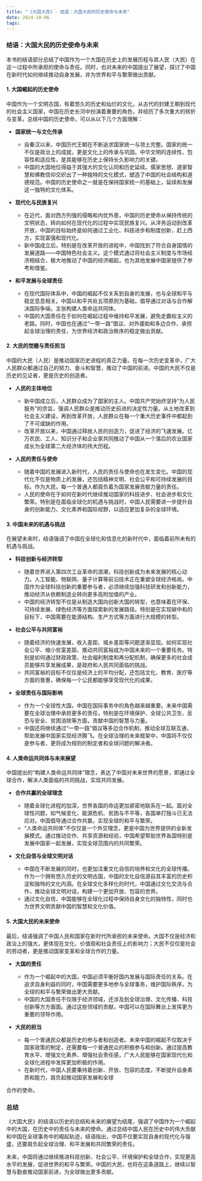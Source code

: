 ```yaml
---
title: "《大国大民》- 结语：大国大民的历史使命与未来"
date: 2024-10-06
tags: 
---
```

### 结语：大国大民的历史使命与未来

本书的结语部分总结了中国作为一个大国在历史上的发展历程与其人民（大民）在这一过程中所承担的使命与责任。同时，也对未来的中国提出了展望，探讨了中国在新时代如何继续推动自身发展，并为世界和平与繁荣做出贡献。

#### **1. 大国崛起的历史使命**

中国作为一个文明古国，有着悠久的历史和灿烂的文化。从古代的封建王朝到现代的社会主义国家，中国在历史长河中扮演着重要的角色，并经历了多次重大的转折与变革。总结中国的历史使命，可以从以下几个方面理解：

- **国家统一与文化传承**
  - 自秦汉以来，中国历代王朝在不断追求国家统一与领土完整。国家的统一不仅是政治上的成就，更是文化上的传承与巩固。中华文明的连续性、包容性和适应性，是其能够在历史上保持长久影响力的关键。
  - 中国的大国地位得益于其强大的文化认同和历史延续。儒家思想、道家智慧和佛教信仰交织出了一种独特的文化模式，塑造了中国的社会结构和道德规范。中国的历史使命之一就是在保持国家统一的基础上，延续和发展这一独特的文化体系。

- **现代化与民族复兴**
  - 在近代，面对西方列强的侵略和内忧外患，中国的历史使命从保持传统的文明状态，转向如何在现代化的过程中实现民族复兴。从洋务运动到改革开放，中国的目标始终是如何通过工业化、科技进步和制度创新，赶上西方，实现富强和现代化。
  - 新中国成立后，特别是在改革开放的进程中，中国找到了符合自身国情的发展道路——中国特色社会主义。这个模式通过将社会主义制度与市场经济相结合，极大地推动了中国的经济崛起，也为其他发展中国家提供了参考和借鉴。

- **和平发展与全球责任**
  - 在现代国际体系中，中国的崛起不仅关系到自身的发展，也与全球和平与稳定息息相关。中国以和平共处五项原则为基础，倡导通过对话与合作解决国际争端，主张构建人类命运共同体。
  - 中国的大国责任在于如何在崛起过程中维持和平发展，避免走霸权主义的老路。同时，中国也在通过“一带一路”倡议、对外援助和多边合作，承担起全球治理的责任，为世界经济和政治秩序的稳定做出贡献。

#### **2. 大民的觉醒与责任担当**

中国的大民（人民）是推动国家历史进程的真正力量。在每一次历史变革中，广大人民群众都通过自己的努力、奋斗和智慧，推动了中国的前进。中国的大民不仅是历史的见证者，更是历史的创造者。

- **人民的主体地位**
  - 新中国成立后，人民群众成为了国家的主人。中国共产党始终坚持“为人民服务”的宗旨，强调人民群众是推动历史前进的决定性力量。从土地改革到社会主义建设，再到改革开放，人民群众在每一个重大历史事件中都起到了不可或缺的作用。
  - 改革开放以来，中国通过释放人民的创造力，促进了经济的飞速发展。亿万农民、工人、知识分子和企业家共同推动了中国从一个落后的农业国家成长为全球第二大经济体的伟大历程。

- **人民的责任与使命**
  - 随着中国的发展进入新时代，人民的责任与使命也在发生变化。中国的现代化不仅是物质上的发展，还包括精神文明、社会公平和可持续发展的目标。作为大民，每一个普通人都肩负着为国家发展贡献力量的责任。
  - 人民的使命在于如何在新时代继续推动国家的科技进步、社会进步和文化繁荣。特别是在面临全球化的机遇与挑战时，中国人民需要进一步提升自身的创新能力、文化素养和国际视野，以适应更加复杂的全球环境。

#### **3. 中国未来的机遇与挑战**

在展望未来时，结语强调了中国在全球化和信息化的新时代中，面临着前所未有的机遇与挑战。

- **科技创新与经济转型**
  - 随着世界进入第四次工业革命的浪潮，科技创新成为未来发展的核心动力。人工智能、物联网、量子计算等前沿技术正在重塑全球经济格局。中国作为全球科技创新的重要参与者，必须继续加强科技研发和创新能力，推动经济从依赖制造业转向更多高附加值的产业。
  - 中国的经济转型不仅是从制造大国向创新大国的转型，也意味着在环保、可持续发展、绿色经济等方面探索新的发展路径。特别是在实现碳中和的目标下，中国需要在能源结构、生产方式等方面进行大规模的转型。

- **社会公平与共同富裕**
  - 随着经济的快速发展，收入差距、城乡差距等问题逐渐显现。如何实现社会公平、缩小贫富差距、推动共同富裕成为中国未来的一个重要任务。特别是如何通过财政政策、社会福利制度和再分配机制，确保更多的社会成员能够共享发展成果，是政府和人民共同面临的挑战。
  - 共同富裕的目标不仅仅是经济上的平均分配，还包括文化、教育、医疗等方面的普惠，确保每一个公民都能够享受现代化的成果。

- **全球责任与国际影响**
  - 作为一个全球性大国，中国在国际事务中的角色越来越重要。未来中国需要在全球治理中承担更多的责任，特别是在环境保护、全球公共卫生、反恐与安全、贫困消除等方面，贡献中国的智慧与力量。
  - 中国还将继续通过“一带一路”倡议等多边合作机制，推动全球互联互通，帮助发展中国家实现经济腾飞。在全球治理的未来框架中，中国将不仅仅是参与者，更将成为规则的制定者和全球问题的解决者。

#### **4. 人类命运共同体与未来展望**

中国提出的“构建人类命运共同体”理念，表达了中国对未来世界的愿景，即通过全球合作，解决人类面临的共同挑战，实现共同发展。

- **合作共赢的全球理念**
  - 随着全球化进程的加深，世界各国的命运更加紧密地联系在一起。面对全球性问题，如气候变化、能源危机、贫困与不平等，各国单打独斗已无法应对。中国倡导通过合作共赢，实现全球的和平与繁荣。
  - “人类命运共同体”不仅仅是一个外交理念，更是中国为世界提供的全新发展模式。通过推动合作、共享资源和经验，中国希望帮助世界各国特别是发展中国家一起发展，实现全球范围内的共同繁荣。

- **文化自信与全球文明对话**
  - 中国在不断发展的同时，也更加注重文化自信的培养和文化的全球传播。作为一个拥有悠久历史的文明古国，中国的文化自信源自其丰富的历史积淀和独特的文化内涵。在全球文化多样化的时代，中国通过文化交流与合作，推动全球文明对话，构建一个更加开放、包容的世界。
  - 通过文化自信，中国能够在全球化过程中保持自身文化的独特性，同时也为世界文明贡献中国的智慧和文化价值。

#### **5. 大国大民的未来使命**

最后，结语强调了中国人民和国家在新时代所承担的未来使命。大国不仅是经济和政治上的强大，更体现在文化、价值观和社会责任上的影响力；大民不仅仅是社会的劳动者，更是推动国家变革和全球合作的力量。

- **大国的责任**
  - 作为一个崛起中的大国，中国必须平衡好国内发展与国际责任的关系。在追求自身利益的同时，中国需要更多地参与全球事务，维护国际秩序，为全球的和平与繁荣做出更大贡献。
  - 中国的大国责任不仅限于经济领域，还涉及到全球治理、文化传播、科技创新等方方面面。通过这些领域的贡献，中国可以在国际舞台上发挥更为重要的领导作用。

- **大民的担当**
  - 每一个普通民众都是历史的参与者和创造者。未来中国的崛起不仅取决于国家政策的制定，还需要每一个普通民众的积极参与和创新。通过提高教育水平、增强文化素养、增强社会责任感，广大人民能够在国家现代化和全球化进程中发挥更加积极的作用。
  - 在新时代，中国人民要秉持着创新、开放、包容的态度，不断提升自身素质和能力，肩负起推动国家发展和全球

合作的使命。

### **总结**

《大国大民》的结语以历史的总结和未来的展望为结尾，强调了中国作为一个崛起中的大国，在历史中的责任与未来的使命。通过总结中国人民在历史中的伟大贡献和中国在全球事务中的崛起轨迹，结语指出，中国不仅要实现自身的现代化与强盛，还要肩负起全球治理、和平发展和共同繁荣的责任。

未来，中国将通过继续推进科技创新、社会公平、环境保护和全球合作，实现更高水平的发展，促进世界的和平与繁荣。中国的大民，也将在这条道路上，继续以智慧与勤奋推动国家前进，为全球做出更多贡献。
